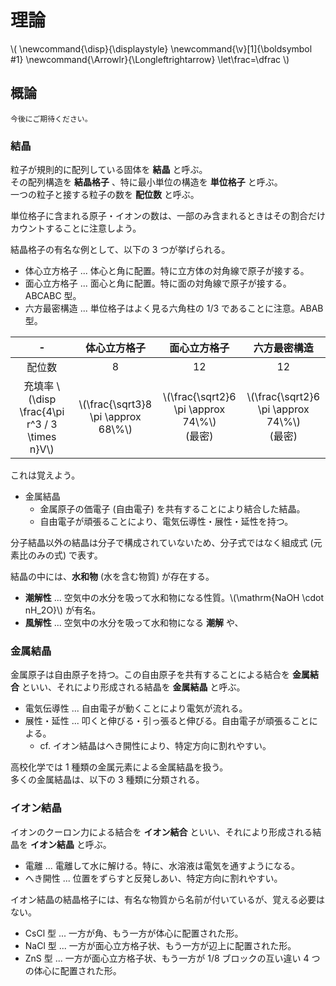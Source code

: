 # 理論

\\(
    \newcommand{\disp}{\displaystyle}
    \newcommand{\v}[1]{\boldsymbol #1}
    \newcommand{\Arrowlr}{\Longleftrightarrow}
    \let\frac=\dfrac
\\)

## 概論

```admonish warning title="作成中です"
今後にご期待ください。
```



### 結晶

粒子が規則的に配列している固体を **結晶** と呼ぶ。  
その配列構造を **結晶格子** 、特に最小単位の構造を **単位格子** と呼ぶ。  
一つの粒子と接する粒子の数を **配位数** と呼ぶ。

単位格子に含まれる原子・イオンの数は、一部のみ含まれるときはその割合だけカウントすることに注意しよう。

結晶格子の有名な例として、以下の 3 つが挙げられる。

+ 体心立方格子 ... 体心と角に配置。特に立方体の対角線で原子が接する。
+ 面心立方格子 ... 面心と角に配置。特に面の対角線で原子が接する。ABCABC 型。
+ 六方最密構造 ... 単位格子はよく見る六角柱の 1/3 であることに注意。ABAB 型。

|-|体心立方格子|面心立方格子|六方最密構造|
|:-:|:-:|:-:|:-:|
|配位数|8|12|12|
|充填率 \\(\disp \frac{4\pi r^3 / 3 \times n}V\\)|\\(\frac{\sqrt3}8 \pi \approx 68\\%\\)|\\(\frac{\sqrt2}6 \pi \approx 74\\%\\)<br>(最密)|\\(\frac{\sqrt2}6 \pi \approx 74\\%\\)<br>(最密)|

これは覚えよう。


+ 金属結晶
    - 金属原子の価電子 (自由電子) を共有することにより結合した結晶。
    - 自由電子が頑張ることにより、電気伝導性・展性・延性を持つ。


分子結晶以外の結晶は分子で構成されていないため、分子式ではなく組成式 (元素比のみの式) で表す。

結晶の中には、**水和物** (水を含む物質) が存在する。

+ **潮解性** ... 空気中の水分を吸って水和物になる性質。\\(\mathrm{NaOH \cdot nH_2O}\\) が有名。
+ **風解性** ... 
空気中の水分を吸って水和物になる **潮解** や、



### 金属結晶

金属原子は自由原子を持つ。この自由原子を共有することによる結合を **金属結合** といい、それにより形成される結晶を **金属結晶** と呼ぶ。

+ 電気伝導性 ... 自由電子が動くことにより電気が流れる。
+ 展性・延性 ... 叩くと伸びる・引っ張ると伸びる。自由電子が頑張ることによる。
    - cf. イオン結晶はへき開性により、特定方向に割れやすい。

高校化学では 1 種類の金属元素による金属結晶を扱う。  
多くの金属結晶は、以下の 3 種類に分類される。





### イオン結晶

イオンのクーロン力による結合を **イオン結合** といい、それにより形成される結晶を **イオン結晶** と呼ぶ。

+ 電離 ... 電離して水に解ける。特に、水溶液は電気を通すようになる。
+ へき開性 ... 位置をずらすと反発しあい、特定方向に割れやすい。

イオン結晶の結晶格子には、有名な物質から名前が付いているが、覚える必要はない。

+ CsCl 型 ... 一方が角、もう一方が体心に配置された形。
+ NaCl 型 ... 一方が面心立方格子状、もう一方が辺上に配置された形。
+ ZnS 型 ... 一方が面心立方格子状、もう一方が 1/8 ブロックの互い違い 4 つの体心に配置された形。

